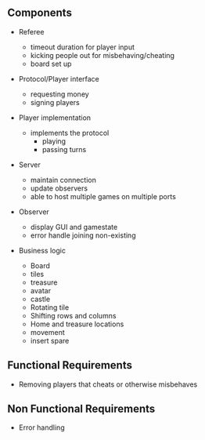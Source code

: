 ## Components
- Referee
	- timeout duration for player input
	- kicking people out for misbehaving/cheating
	- board set up
- Protocol/Player interface
	- requesting money
	- signing players

- Player implementation
	- implements the protocol
		- playing
		- passing turns

- Server
	- maintain connection
	- update observers
	- able to host multiple games on multiple ports
- Observer
	- display GUI and gamestate
	- error handle joining non-existing
- Business logic
	- Board
	- tiles
	- treasure
	- avatar
	- castle
	- Rotating tile
	- Shifting rows and columns
	- Home and treasure locations
	- movement
	- insert spare
## Functional Requirements
- Removing players that cheats or otherwise misbehaves
## Non Functional Requirements
- Error handling
